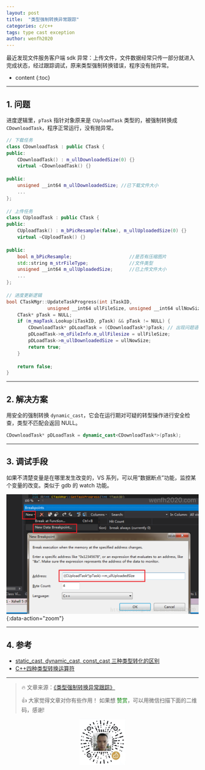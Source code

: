 ```yaml
---
layout: post
title:  "类型强制转换异常跟踪"
categories: c/c++
tags: type cast exception
author: wenfh2020
---
```


最近发现文件服务客户端 sdk 异常：上传文件，文件数据经常只传一部分就进入完成状态，经过跟踪调试，原来类型强制转换错误，程序没有抛异常。



* content
{:toc}

---

## 1. 问题

进度逻辑里，`pTask` 指针对象原来是 `CUploadTask` 类型的，被强制转换成 `CDownloadTask`，程序正常运行，没有抛异常。

```c++
// 下载任务
class CDownloadTask : public CTask {
public:
    CDownloadTask() : m_ullDownloadedSize(0) {}
    virtual ~CDownloadTask() {}

public:
    unsigned __int64 m_ullDownloadedSize; //已下载文件大小
    ...
};

// 上传任务
class CUploadTask : public CTask {
public:
    CUploadTask() : m_bPicResample(false), m_ullUploadedSize(0) {}
    virtual ~CUploadTask() {}

public:
    bool m_bPicResample;                     //是否有压缩图片
    std::string m_strFileType;               //文件类型
    unsigned __int64 m_ullUploadedSize;      //已上传文件大小
    ...
};

// 进度更新逻辑
bool CTaskMgr::UpdateTaskProgress(int iTaskID, 
               unsigned __int64 ullFileSize, unsigned __int64 ullNowSize) {
    CTask* pTask = NULL;
    if (m_mapTask.Lookup(iTaskID, pTask) && pTask != NULL) {
        CDownloadTask* pDLoadTask = (CDownloadTask*)pTask; // 出现问题语句。
        pDLoadTask->m_oFileInfo.m_ullFilesize = ullFileSize;
        pDLoadTask->m_ullDownloadedSize = ullNowSize;
        return true;
    }

    return false;
}
```

---

## 2. 解决方案

用安全的强制转换 `dynamic_cast`，它会在运行期对可疑的转型操作进行安全检查，类型不匹配会返回 NULL。

```c++
CDownloadTask* pDLoadTask = dynamic_cast<CDownloadTask*>(pTask);
```

---

## 3. 调试手段

如果不清楚变量是在哪里发生改变的，VS 系列，可以用“数据断点”功能，监控某个变量的改变。类似于 gdb 的 watch 功能。

![调试手段 watch](/images/2020-06-29-17-17-10.png){:data-action="zoom"}

---

## 4. 参考

* [static_cast, dynamic_cast, const_cast 三种类型转化的区别](https://www.cnblogs.com/xj626852095/p/3648099.html)
* [C++四种类型转换运算符](http://c.biancheng.net/cpp/biancheng/view/3297.html)

---

> 🔥 文章来源：[《类型强制转换异常跟踪》](https://wenfh2020.com/2018/07/03/type-cast-exception/)
>
> 👍 大家觉得文章对你有些作用！ 如果想 <font color=green>赞赏</font>，可以用微信扫描下面的二维码，感谢!
<div align=center><img src="/images/2020-08-06-15-49-47.png" width="120"/></div>
